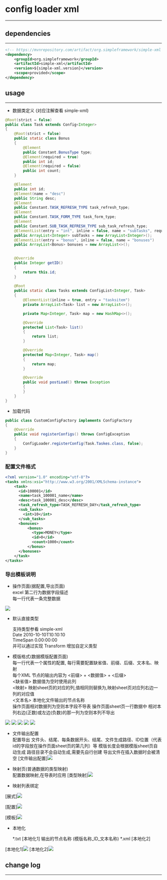 # config loader xml

---------------------------

## dependencies

---------------------------
```xml
<!-- https://mvnrepository.com/artifact/org.simpleframework/simple-xml -->
<dependency>
    <groupId>org.simpleframework</groupId>
    <artifactId>simple-xml</artifactId>
    <version>${simple-xml.version}</version>
    <scope>provided</scope>
</dependency>
```

## usage

---------------------------

* 数据类定义 (对应注解查看 simple-xml)
```java
@Root(strict = false)
public class Task extends Config<Integer>
{
	@Root(strict = false)
	public static class Bonus
	{
		@Element
		public Constant.BonusType type;
		@Element(required = true)
		public int id;
		@Element(required = false)
		public int count;
	}

	@Element
	public int id;
	@Element(name = "desc")
	public String desc;
	@Element
	public Constant.TASK_REFRESH_TYPE task_refresh_type;
	@Element
	public Constant.TASK_FORM_TYPE task_form_type;
	@Element
	public Constant.SUB_TASK_REFRESH_TYPE sub_task_refresh_type;
	@ElementList(entry = "int", inline = false, name = "subTasks", required = false)
	public ArrayList<Integer> subTasks = new ArrayList<Integer>();
	@ElementList(entry = "bonus", inline = false, name = "bonuses")
	public ArrayList<Bonus> bonuses = new ArrayList<>();
	

	@Override
	public Integer getID()
	{
		return this.id;
	}
	
	@Root
	public static class Tasks extends ConfigList<Integer, Task>
	{
		@ElementList(inline = true, entry = "tasksitem")
		private ArrayList<Task> list = new ArrayList<>();

		private Map<Integer, Task> map = new HashMap<>();

		@Override
		protected List<Task> list()
		{
			return list;
		}

		@Override
		protected Map<Integer, Task> map()
		{
			return map;
		}

		@Override
		public void postLoad() throws Exception
		{
		}
	}
}
```

* 加载代码
```java
public class CustomConfigFactory implements ConfigFactory
{
	@Override
	public void registerConfigs() throws ConfigException
	{
		ConfigLoader.registerConfig(Task.Taskes.class, false); 
	}
}
```


### 配置文件格式
```xml
<?xml version="1.0" encoding="utf-8"?>
<tasks xmlns:xsi="http://www.w3.org/2001/XMLSchema-instance">
	<task>
	  <id>100001</id>
	  <name>task_100001_name</name>
	  <desc>task_100001_desc</desc>
	  <task_refresh_type>TASK_REFRESH_DAY</task_refresh_type>
	  <sub_tasks>
	    <int>10</int>
	  </sub_tasks>
	  <bonuses>
	      <bonus>
	        <type>MONEY</type>
	        <id>0</id>
	        <count>1000</count>
	      </bonus>
	  </bonuses>
	</task>
</tasks>
```
### 导出模板说明
* 操作页面(据配置,导出页面)  
excel 第二行为数据字段描述  
每一行代表一条完整数据  
<img src='src/main/resources/image/data.png'>


* 默认直接类型


	支持类型参看 simple-xml   
    Date 2010-10-10T10:10:10   
    TimeSpan 0.00:00:00   
    并可以通过实现 Transform 增加自定义类型 


* 模版格式(数据模版配置页面)  
每一行代表一个属性的配置, 每行需要配置缺省值、前缀、后缀、文本名、映射   
每个XML 节点的输出内容为 <前缀> + <数据值> + <后缀>   
<缺省值> 数据值为空时使用此列   
<映射> 映射sheet页的对应的列,值相同则替换为,映射sheet页对应列右边一列的对应值   
<文本名> 本地化文件输出的节点名称   
操作页面相对数据列为空则本字段不导表 操作页面sheet页一行数据中 相对本列右边(正数)或左边(负数)的那一列为空则本列不导出   
<img src='src/main/resources/image/template.png'>
<img src='src/main/resources/image/template1-0.png'>
<img src='src/main/resources/image/template1-0-out.png'>
<img src='src/main/resources/image/template1-1.png'>
<img src='src/main/resources/image/template1-1-out.png'>


* 文件输出配置  
配置导出
文件头、结尾、每条数据开头、结尾、文件生成路径、ID位置（代表id的字段放在操作页面sheet页的第几列）等
模版长度会根据模版sheet页自动生成
路径目录不会自动生成,需要先自行创建
导出文件在插入数据时会被清空
[文件输出配置]<img src='src/main/resources/image/outfile-config.png'>

* 映射页(普通数据的类型映射)  
配置数据映射,在导表时应用
[类型映射]<img src='src/main/resources/image/mapping.png'>

* 映射列表绑定

[展式]<img src='src/main/resources/image/select-exhibit.png'>

[配置]<img src='src/main/resources/image/select-config.png'>

[模板]<img src='src/main/resources/image/select-exhibit.png'>

* 本地化


     *.txt [本地化1]  输出的节点名称 (模版名称_ID_文本名称)
     *.xml [本地化2]

[本地化1]<img src='src/main/resources/image/local.png'>
[本地化2]<img src='src/main/resources/image/local-xml.png'>

## change log

---------------------------
